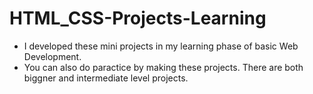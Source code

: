 # HTML_CSS-Projects-Learning
- I developed these mini projects in my learning phase of basic Web Development.
- You can also do paractice by making these projects. There are both biggner and intermediate level projects.


